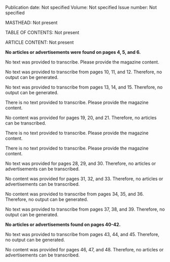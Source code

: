 Publication date: Not specified
Volume: Not specified
Issue number: Not specified

MASTHEAD:  Not present

TABLE OF CONTENTS: Not present


ARTICLE CONTENT: Not present



**No articles or advertisements were found on pages 4, 5, and 6.**


No text was provided to transcribe.  Please provide the magazine content.


No text was provided to transcribe from pages 10, 11, and 12.  Therefore, no output can be generated.


No text was provided to transcribe from pages 13, 14, and 15.  Therefore, no output can be generated.


There is no text provided to transcribe.  Please provide the magazine content.


No content was provided for pages 19, 20, and 21.  Therefore, no articles can be transcribed.


There is no text provided to transcribe.  Please provide the magazine content.


There is no text provided to transcribe.  Please provide the magazine content.


No text was provided for pages 28, 29, and 30.  Therefore, no articles or advertisements can be transcribed.


No content was provided for pages 31, 32, and 33.  Therefore, no articles or advertisements can be transcribed.


No content was provided to transcribe from pages 34, 35, and 36.  Therefore, no output can be generated.


No text was provided to transcribe from pages 37, 38, and 39.  Therefore, no output can be generated.


**No articles or advertisements found on pages 40-42.**


No text was provided to transcribe from pages 43, 44, and 45.  Therefore, no output can be generated.


No content was provided for pages 46, 47, and 48.  Therefore, no articles or advertisements can be transcribed.
